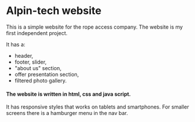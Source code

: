 # Alpin-tech website

This is a simple website for the rope access company. The website is my first independent project. 

It has a:
- header, 
- footer, slider, 
- "about us" section, 
- offer presentation section,
- filtered photo gallery. 

#### The website is written in html, css and java script.

It has responsive styles that works on tablets and smartphones. For smaller screens there is a hamburger menu in the nav bar.
